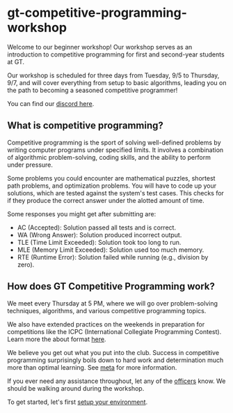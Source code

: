 # gt-competitive-programming-workshop

Welcome to our beginner workshop! Our workshop serves as an introduction to competitive programming for first and second-year students at GT.

Our workshop is scheduled for three days from Tuesday, 9/5 to Thursday, 9/7, and will cover everything from setup to basic algorithms, leading you on the path to becoming a seasoned competitive programmer!

You can find our [discord here](https://discord.gg/QYR3XDgda7).

## What is competitive programming?

Competitive programming is the sport of solving well-defined problems by writing computer programs under specified limits. It involves a combination of algorithmic problem-solving, coding skills, and the ability to perform under pressure. 

Some problems you could encounter are mathematical puzzles, shortest path problems, and optimization problems. You will have to code up your solutions, which are tested against the system's test cases. This checks for if they produce the correct answer under the alotted amount of time.

Some responses you might get after submitting are:

- AC (Accepted): Solution passed all tests and is correct.
- WA (Wrong Answer): Solution produced incorrect output.
- TLE (Time Limit Exceeded): Solution took too long to run.
- MLE (Memory Limit Exceeded): Solution used too much memory.
- RTE (Runtime Error): Solution failed while running (e.g., division by zero).


## How does GT Competitive Programming work?

We meet every Thursday at 5 PM, where we will go over problem-solving techniques, algorithms, and various competitive programming topics.

We also have extended practices on the weekends in preparation for competitions like the ICPC (International Collegiate Programming Contest). Learn more the about format [here](./appendix/format.md).

We believe you get out what you put into the club. Success in competitive programming surprisingly boils down to hard work and determination  much more than optimal learning. See [meta](./meta.md) for more information.

If you ever need any assistance throughout, let any of the [officers](./appendix/officers.md) know. We should be walking around during the workshop.

To get started, let's first [setup your environment](./1_setup.md).
